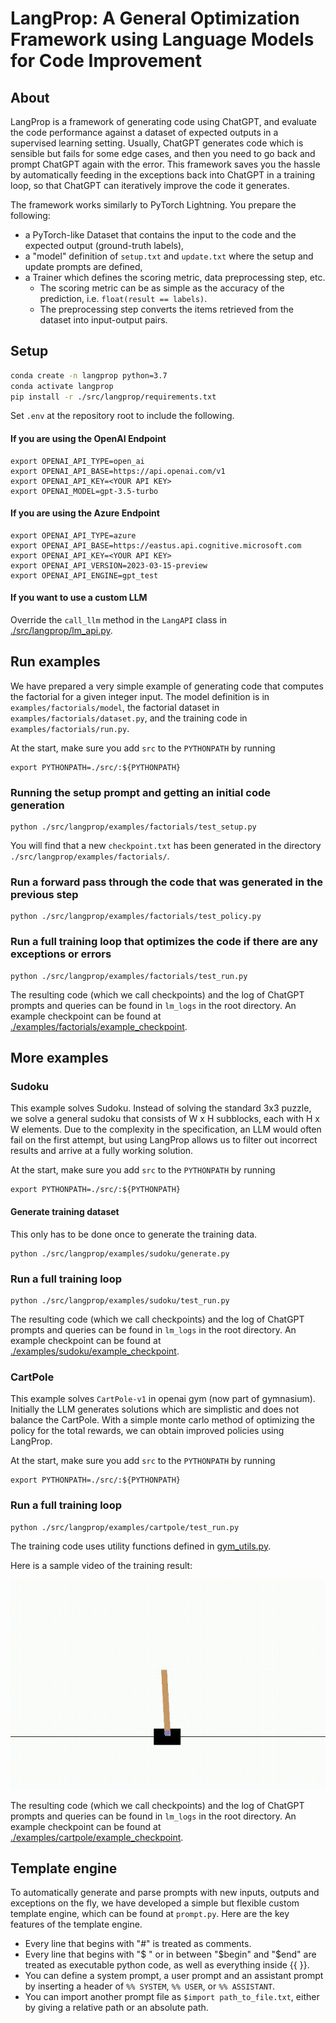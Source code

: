 # LangProp: A General Optimization Framework using Language Models for Code Improvement

## About
LangProp is a framework of generating code using ChatGPT, and evaluate the code performance against a dataset of expected 
outputs in a supervised learning setting. Usually, ChatGPT generates code which is sensible but fails for some edge cases, and then you need to go back and prompt ChatGPT again with the error.
This framework saves you the hassle by automatically feeding in the exceptions back into ChatGPT in a training loop, so that ChatGPT can iteratively improve the code it generates.

The framework works similarly to PyTorch Lightning. You prepare the following:
- a PyTorch-like Dataset that contains the input to the code and the expected output (ground-truth labels), 
- a "model" definition of `setup.txt` and `update.txt` where the setup and update prompts are defined,
- a Trainer which defines the scoring metric, data preprocessing step, etc.
  - The scoring metric can be as simple as the accuracy of the prediction, i.e. `float(result == labels)`.
  - The preprocessing step converts the items retrieved from the dataset into input-output pairs.

## Setup
```bash
conda create -n langprop python=3.7
conda activate langprop
pip install -r ./src/langprop/requirements.txt
```

Set `.env` at the repository root to include the following.
#### If you are using the OpenAI Endpoint
```
export OPENAI_API_TYPE=open_ai
export OPENAI_API_BASE=https://api.openai.com/v1
export OPENAI_API_KEY=<YOUR API KEY>
export OPENAI_MODEL=gpt-3.5-turbo
```

#### If you are using the Azure Endpoint
```
export OPENAI_API_TYPE=azure
export OPENAI_API_BASE=https://eastus.api.cognitive.microsoft.com
export OPENAI_API_KEY=<YOUR API KEY>
export OPENAI_API_VERSION=2023-03-15-preview
export OPENAI_API_ENGINE=gpt_test
```

#### If you want to use a custom LLM
Override the `call_llm` method in the `LangAPI` class in [./src/langprop/lm_api.py](./src/langprop/lm_api.py). 

## Run examples
We have prepared a very simple example of generating code that computes the factorial for a given integer input.
The model definition is in `examples/factorials/model`, the factorial dataset in `examples/factorials/dataset.py`, and the training code in `examples/factorials/run.py`.

At the start, make sure you add `src` to the `PYTHONPATH` by running
```
export PYTHONPATH=./src/:${PYTHONPATH}
```

### Running the setup prompt and getting an initial code generation
```
python ./src/langprop/examples/factorials/test_setup.py
```

You will find that a new `checkpoint.txt` has been generated in the directory `./src/langprop/examples/factorials/`.

### Run a forward pass through the code that was generated in the previous step
```
python ./src/langprop/examples/factorials/test_policy.py
```

### Run a full training loop that optimizes the code if there are any exceptions or errors
```
python ./src/langprop/examples/factorials/test_run.py
```

The resulting code (which we call checkpoints) and the log of ChatGPT prompts and queries can be found in `lm_logs` in the root directory. An example checkpoint can be found at [./examples/factorials/example_checkpoint](./examples/factorials/example_checkpoint).

## More examples
### Sudoku
This example solves Sudoku. Instead of solving the standard 3x3 puzzle, we solve a general sudoku that consists of W x H subblocks, each with H x W elements.
Due to the complexity in the specification, an LLM would often fail on the first attempt, but using LangProp allows us to filter out incorrect results and arrive at a fully working solution.

At the start, make sure you add `src` to the `PYTHONPATH` by running
```
export PYTHONPATH=./src/:${PYTHONPATH}
```

#### Generate training dataset
This only has to be done once to generate the training data.
```
python ./src/langprop/examples/sudoku/generate.py
```

### Run a full training loop
```
python ./src/langprop/examples/sudoku/test_run.py
```

The resulting code (which we call checkpoints) and the log of ChatGPT prompts and queries can be found in `lm_logs` in the root directory. An example checkpoint can be found at [./examples/sudoku/example_checkpoint](./examples/sudoku/example_checkpoint).

### CartPole
This example solves `CartPole-v1` in openai gym (now part of gymnasium). Initially the LLM generates solutions which are simplistic and does not balance the CartPole.
With a simple monte carlo method of optimizing the policy for the total rewards, we can obtain improved policies using LangProp.

At the start, make sure you add `src` to the `PYTHONPATH` by running
```
export PYTHONPATH=./src/:${PYTHONPATH}
```

### Run a full training loop
```
python ./src/langprop/examples/cartpole/test_run.py
```

The training code uses utility functions defined in [gym_utils.py](gym_utils.py).

Here is a sample video of the training result:

![Sample video of CartPole-v1](./examples/cartpole/sample_video.gif)

The resulting code (which we call checkpoints) and the log of ChatGPT prompts and queries can be found in `lm_logs` in the root directory. An example checkpoint can be found at [./examples/cartpole/example_checkpoint](./examples/cartpole/example_checkpoint).

## Template engine

To automatically generate and parse prompts with new inputs, outputs and exceptions on the fly, we have developed a simple but flexible custom template engine, which can be found at `prompt.py`.
Here are the key features of the template engine.
- Every line that begins with "#" is treated as comments.
- Every line that begins with "$ " or in between "$begin" and "$end" are treated as executable python code, as well as everything inside {{ }}.
- You can define a system prompt, a user prompt and an assistant prompt by inserting a header of `%% SYSTEM`, `%% USER`, or `%% ASSISTANT`.
- You can import another prompt file as `$import path_to_file.txt`, either by giving a relative path or an absolute path.
